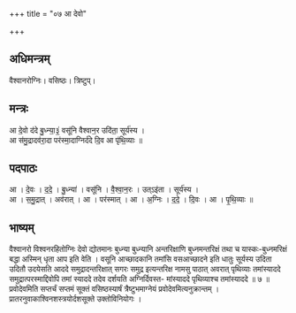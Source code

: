 +++
title = "०७ आ देवो"

+++
## अधिमन्त्रम्
वैश्वानरोग्निः। वसिष्ठः। त्रिष्टुप्।

## मन्त्रः
आ दे॒वो द॑दे बु॒ध्न्या॒३॒॑ वसू॑नि वैश्वान॒र उदि॑ता॒ सूर्य॑स्य ।  
आ स॑मु॒द्रादव॑रा॒दा पर॑स्मा॒दाग्निर्द॑दे दि॒व आ पृ॑थि॒व्याः ॥

## पदपाठः
आ । दे॒वः । द॒दे॒ । बु॒ध्न्या॑ । वसू॑नि । वै॒श्वा॒न॒रः । उत्ऽइ॑ता । सूर्य॑स्य ।  
आ । स॒मु॒द्रात् । अव॑रात् । आ । पर॑स्मात् । आ । अ॒ग्निः । द॒दे॒ । दि॒वः । आ । पृ॒थि॒व्याः ॥

## भाष्यम्
वैश्वानरो विश्वनरहितोग्निः देवो द्योतमानः बुध्न्या बुध्न्यानि अन्तरिक्षाणि बुध्नमन्तरिक्षं तथा च यास्कः-बुध्नमरिक्षं बद्धा अस्मिन् धृता आप इति वेति । वसूनि आच्छादकानि तमांसि वसआच्छादने इति धातुः सूर्यस्य उदिता उदितौ उदयेसति आददे समुद्रादन्तरिक्षात् सगरः समुद्र इत्यन्तरिक्ष नामसु पाठात् अवरात् पृथिव्याः तमांस्याददे समुद्रात्परस्माद्दिवोपि तमां स्याददे तदेव दर्शयति अग्निर्दिवस्त- मांस्याददे पृथिव्याश्च तमांस्याददे ॥ ७ ॥प्रवोदेवमिति सप्तर्चं सप्तमं सूक्तं वसिष्ठस्यार्षं त्रैष्टुभमाग्नेयं प्रवोदेवमित्यनुक्रान्तम् । प्रातरनुवाकाश्विनशस्त्रयोर्दशसूक्ते उक्तोविनियोगः ।